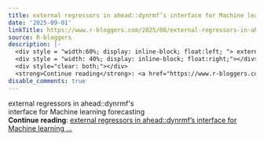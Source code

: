 ```yaml
---
title: external regressors in ahead::dynrmf’s interface for Machine learning forecasting
date: '2025-09-01'
linkTitle: https://www.r-bloggers.com/2025/08/external-regressors-in-aheaddynrmfs-interface-for-machine-learning-forecasting/
source: R-bloggers
description: |-
  <div style = "width:60%; display: inline-block; float:left; "> external regressors in ahead::dynrmf's interface for Machine learning forecasting</div>
  <div style = "width: 40%; display: inline-block; float:right;"></div>
  <div style="clear: both;"></div>
  <strong>Continue reading</strong>: <a href="https://www.r-bloggers.com/2025/08/external-regressors-in-aheaddynrmfs-interface-for-machine-learning-forecasting/">external regressors in ahead::dynrmf’s interface for Machine learning ...
disable_comments: true
---
```

<div style = "width:60%; display: inline-block; float:left; "> external regressors in ahead::dynrmf's interface for Machine learning forecasting</div>
<div style = "width: 40%; display: inline-block; float:right;"></div>
<div style="clear: both;"></div>
<strong>Continue reading</strong>: <a href="https://www.r-bloggers.com/2025/08/external-regressors-in-aheaddynrmfs-interface-for-machine-learning-forecasting/">external regressors in ahead::dynrmf’s interface for Machine learning ...
